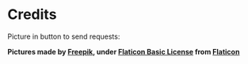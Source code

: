 # Credits

Picture in button to send requests:

  **Pictures made by <a href="https://www.flaticon.com/authors/freepik">Freepik</a>, under <a href="https://file000.flaticon.com/downloads/license/license.pdf">Flaticon Basic License</a> from <a href="www.flaticon.com">Flaticon</a>**
